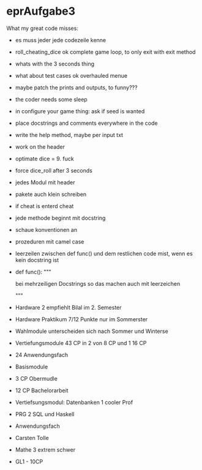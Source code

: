 # eprAufgabe3

What my great code misses:
- es muss jeder jede codezeile kenne
- roll_cheating_dice
ok complete game loop, to only exit with exit method
- whats with the 3 seconds thing
- what about test cases
ok overhauled menue
- maybe patch the prints and outputs, to funny???
- the coder needs some sleep
- in configure your game thing: ask if seed is wanted
- place docstrings and comments everywhere in the code
- write the help method, maybe per input txt
- work on the header
- optimate dice = 9. fuck
- force dice_roll after 3 seconds
- jedes Modul mit header
- pakete auch klein schreiben
- if cheat is enterd cheat
- jede methode beginnt mit docstring
- schaue konventionen an
- prozeduren mit camel case
- leerzeilen zwischen def func() und dem restlichen code mist, wenn es kein docstring ist
- def func():
	"""
	
	bei mehrzeiligen Docstrings 
	so das machen auch mit leerzeichen
	
	"""
- Hardware 2 empfiehlt Bilal im 2. Semester
- Hardware Praktikum  7/12 Punkte  nur im Sommerster
- Wahlmodule unterscheiden sich nach Sommer und Winterse
- Vertiefungsmodule 43 CP in 2 von 8 CP und 1 16 CP
- 24 Anwendungsfach
- Basismodule
- 3 CP Obermudle
- 12 CP Bachelorarbeit
- Vertiefsungsmodul: Datenbanken 1 cooler Prof
- PRG 2 SQL und Haskell
- Anwendungsfach 
- Carsten Tolle
- Mathe 3 extrem schwer
- GL1 - 10CP 